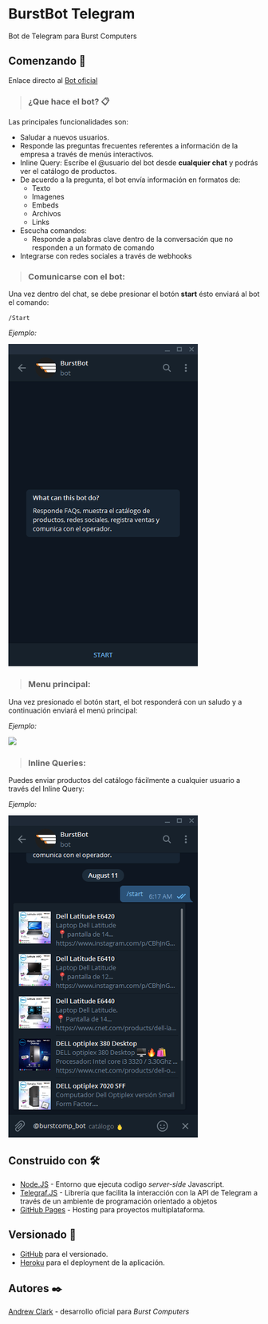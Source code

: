 # BurstBot Telegram
Bot de Telegram para Burst Computers

## Comenzando 🚀

Enlace directo al [Bot oficial](https://telegram.me/burstcomp_bot)


>### ¿Que hace el bot? 📋

Las principales funcionalidades son:

* Saludar a nuevos usuarios.
* Responde las preguntas frecuentes referentes a información de la empresa a través de menús interactivos.
* Inline Query: Escribe el @usuario del bot desde **cualquier chat** y podrás ver el catálogo de productos.
* De acuerdo a la pregunta, el bot envía información en formatos de:
    * Texto
    * Imagenes
    * Embeds
    * Archivos
    * Links
* Escucha comandos:
    * Responde a palabras clave dentro de la conversación que no responden a un formato de comando
* Integrarse con redes sociales a través de webhooks


>### Comunicarse con el bot:
Una vez dentro del chat, se debe presionar el botón **start**
ésto enviará al bot el comando:

```
/Start
```
*Ejemplo:* 

![](src/TL1.PNG)

> ### **Menu principal:** 

Una vez presionado el botón start, el bot responderá con un saludo y a continuación enviará el menú principal:

*Ejemplo:*

![](src/menu_principal.gif)


>### **Inline Queries:**

Puedes enviar productos del catálogo fácilmente a cualquier usuario a través del Inline Query:

*Ejemplo:*

![](src/inlinequery.PNG)

## **Construido con** 🛠️

* [Node.JS](https://nodejs.org/en/) - Entorno que ejecuta codigo _server-side_ Javascript.
* [Telegraf.JS](https://telegraf.js.org/) - Librería que facilita la interacción con la API de Telegram a través de un ambiente de programación orientado a objetos
* [GitHub Pages](https://pages.github.com/) - Hosting para proyectos multiplataforma.       


## **Versionado** 📌

* [GitHub](https://github.com/) para el versionado.
* [Heroku](https://www.heroku.com/) para el deployment de la aplicación.

## **Autores** ✒️


[Andrew Clark](https://github.com/andrewxxclark) - desarrollo oficial para  *Burst Computers* 
